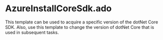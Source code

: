 # AzureInstallCoreSdk.ado
This template can be used to acquire a specific version of the dotNet Core SDK. Also, use this template to change the version of dotNet Core that is used in subsequent tasks.
